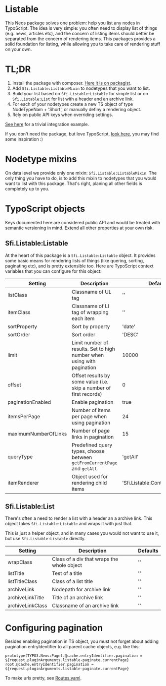 # Listable

This Neos package solves one problem: help you list any nodes in TypoScript.
The idea is very simple: you often need to display list of things (e.g. news, articles etc), and the concern of listing items should better be separated from the concern of rendering items. This packages provides a solid foundation for listing, while allowing you to take care of rendering stuff on your own.

# TL;DR

1. Install the package with composer. [Here it is on packagist](https://packagist.org/packages/sfi/listable).
2. Add `Sfi.Listable:ListableMixin` to nodetypes that you want to list.
2. Build your list based on `Sfi.Listable:Listable` for simple list or on `Sfi.Listable:List` for list with a header and an archive link.
3. For each of your nodetypes create a new TS object of type NodeTypeNam + 'Short', or manually definy a rendering object.
4. Rely on public API keys when overriding settings.

[See here](https://github.com/sfi-ru/KateheoDistr/blob/master/Packages/Sites/Sfi.Kateheo/Resources/Private/TypoScript/NodeTypes/PageMain.ts2#L5) for a trivial integration example.

If you don't need the package, but love TypoScript, [look here](https://github.com/sfi-ru/Sfi.Listable/blob/master/Resources/Private/TypoScript/Api.ts2), you may find some inspiration :)

# Nodetype mixins

On data level we provide only one mixin: `Sfi.Listable:ListableMixin`. The only thing you have to do, is to add this mixin to nodetypes that you would want to list with this package. That's right, planing all other fields is completely up to you.

# TypoScript objects

Keys documented here are considered public API and would be treated with semantic versioning in mind. Extend all other properties at your own risk.

## Sfi.Listable:Listable

At the heart of this package is a `Sfi.Listable:Listable` object. It provides some basic means for rendering lists of things (like quering, sorting, paginating etc), and is pretty extensible too. Here are TypoScript context variables that you can configure for this object:

| Setting | Description | Defaults |
|---------|-------------|----------|
| listClass | Classname of UL tag | '' |
| itemClass | Classname of LI tag of wrapping each item | '' |
| sortProperty | Sort by property | 'date' |
| sortOrder | Sort order | 'DESC' |
| limit | Limit number of results. Set to high number when using with pagination | 10000 |
| offset | Offset results by some value (i.e. skip a number of first records) | 0 |
| paginationEnabled | Enable pagination | true |
| itemsPerPage | Number of items per page when using pagination | 24 |
| maximumNumberOfLinks | Number of page links in pagination | 15 |
| queryType | Predefined query types, choose between `getFromCurrentPage` and `getAll` | 'getAll' |
| itemRenderer | Object used for rendering child items | 'Sfi.Listable:ContentCaseShort' |

## Sfi.Listable:List

There's often a need to render a list with a header an a archive link.
This object takes `Sfi.Listable:Listable` and wraps it with just that.

This is just a helper object, and in many cases you would not want to use it,
but use `Sfi.Listable:Listable` directly.

| Setting | Description | Defaults |
|---------|-------------|----------|
| wrapClass | Class of a div that wraps the whole object | '' |
| listTitle | Test of a title | '' |
| listTitleClass | Class of a list title | '' |
| archiveLink | Nodepath for archive link | '' |
| archiveLinkTitle | Title of an archive link | '' |
| archiveLinkClass | Classname of an archive link | '' |

# Configuring pagination

Besides enabling pagination in TS object, you must not forget about adding pagination entryIdentifier to all parent cache objects, e.g. like this:

```
prototype(TYPO3.Neos:Page).@cache.entryIdentifier.pagination = ${request.pluginArguments.listable-paginate.currentPage}
root.@cache.entryIdentifier.pagination = ${request.pluginArguments.listable-paginate.currentPage}
```

To make urls pretty, see [Routes.yaml](https://github.com/sfi-ru/Sfi.Listable/blob/master/Configuration/Routes.yaml).
